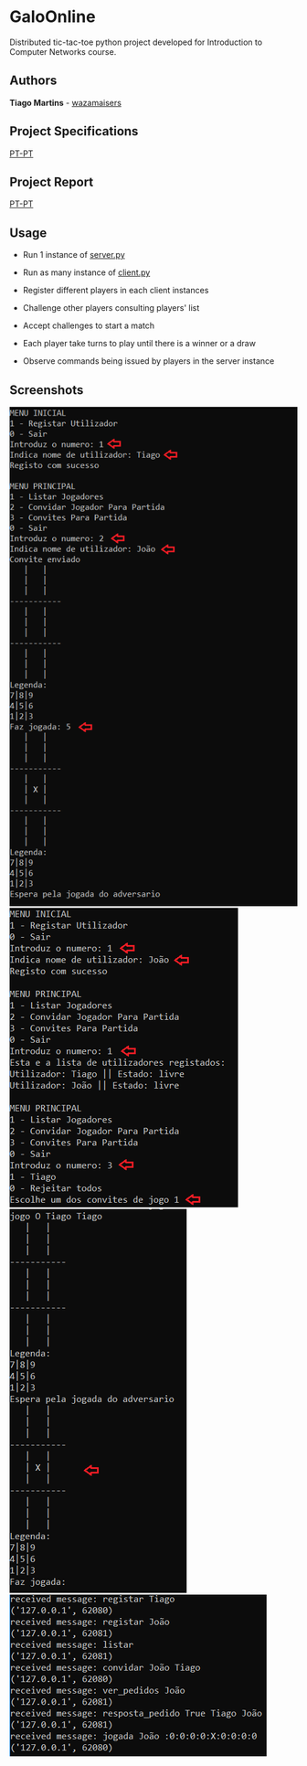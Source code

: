 # GaloOnline

Distributed tic-tac-toe python project developed for Introduction to Computer Networks course.

## Authors

**Tiago Martins** - [wazamaisers](https://github.com/wazamaisers)

## Project Specifications

[PT-PT](https://github.com/wazamaisers/GaloOnline/blob/master/Especifica%C3%A7%C3%B5es.pdf)

## Project Report

[PT-PT](https://github.com/wazamaisers/GaloOnline/blob/master/Relat%C3%B3rio.pdf)

## Usage

- Run 1 instance of [server.py](https://github.com/wazamaisers/GaloOnline/blob/master/server.py)

- Run as many instance of [client.py](https://github.com/wazamaisers/GaloOnline/blob/master/client.py)

- Register different players in each client instances

- Challenge other players consulting players' list

- Accept challenges to start a match

- Each player take turns to play until there is a winner or a draw

- Observe commands being issued by players in the server instance

## Screenshots

![alt text](https://github.com/wazamaisers/GaloOnline/blob/master/Player%201.PNG)
![alt text](https://github.com/wazamaisers/GaloOnline/blob/master/Player%202%20(1).PNG)
![alt text](https://github.com/wazamaisers/GaloOnline/blob/master/Player%202%20(2).PNG)
![alt text](https://github.com/wazamaisers/GaloOnline/blob/master/Server.PNG)
